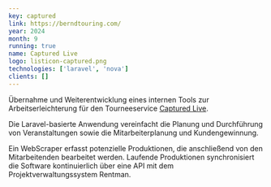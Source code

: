 ```yaml
---
key: captured
link: https://berndtouring.com/
year: 2024
month: 9
running: true
name: Captured Live 
logo: listicon-captured.png
technologies: ['laravel', 'nova']
clients: []
---
```


Übernahme und Weiterentwicklung eines internen Tools zur Arbeitserleichterung für den Tourneeservice [Captured Live](https://berndtouring.com/).

Die Laravel-basierte Anwendung vereinfacht die Planung und Durchführung von Veranstaltungen sowie die Mitarbeiterplanung und Kundengewinnung.

Ein WebScraper erfasst potenzielle Produktionen, die anschließend von den Mitarbeitenden bearbeitet werden. Laufende Produktionen synchronisiert die Software kontinuierlich über eine API mit dem Projektverwaltungssystem Rentman.